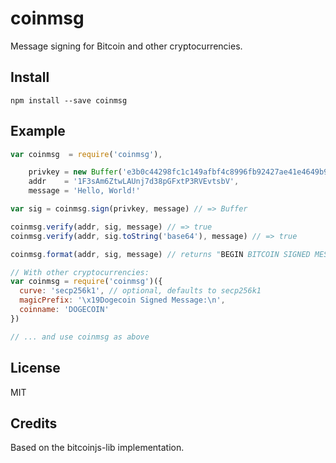 coinmsg
=======

Message signing for Bitcoin and other cryptocurrencies.

Install
-------

    npm install --save coinmsg

Example
-------

```js
var coinmsg  = require('coinmsg'),

    privkey = new Buffer('e3b0c44298fc1c149afbf4c8996fb92427ae41e4649b934ca495991b7852b855', 'hex'),
    addr    = '1F3sAm6ZtwLAUnj7d38pGFxtP3RVEvtsbV',
    message = 'Hello, World!'

var sig = coinmsg.sign(privkey, message) // => Buffer

coinmsg.verify(addr, sig, message) // => true
coinmsg.verify(addr, sig.toString('base64'), message) // => true

coinmsg.format(addr, sig, message) // returns "BEGIN BITCOIN SIGNED MESSAGE" formatting

// With other cryptocurrencies:
var coinmsg = require('coinmsg')({
  curve: 'secp256k1', // optional, defaults to secp256k1
  magicPrefix: '\x19Dogecoin Signed Message:\n',
  coinname: 'DOGECOIN'
})

// ... and use coinmsg as above
```

License
-------
MIT

Credits
-------
Based on the bitcoinjs-lib implementation.

